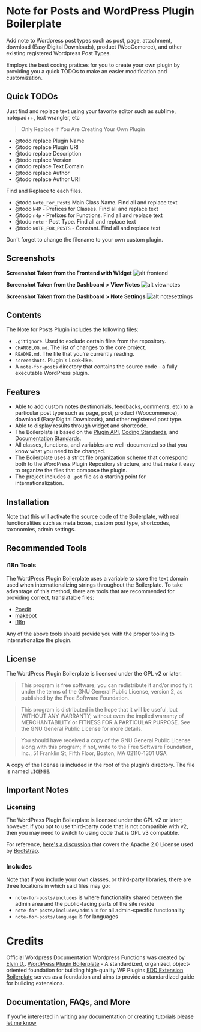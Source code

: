 # Note for Posts and WordPress Plugin Boilerplate

Add note to Wordpress post types such as post, page, attachment, download (Easy Digital Downloads), product (WooComerce), and other existing registered Wordpress Post Types.

Employs the best coding pratices for you to create your own plugin by providing you a quick TODOs to make an easier modification and customization.

## Quick TODOs
Just find and replace text using your favorite editor such as sublime, notepad++, text wrangler, etc
> Only Replace If You Are Creating Your Own Plugin
 * @todo replace Plugin Name
 * @todo replace Plugin URI
 * @todo replace Description
 * @todo replace Version
 * @todo replace Text Domain
 * @todo replace Author
 * @todo replace Author URI

Find and Replace to each files.
 * @todo `Note_For_Posts` Main Class Name. Find all and replace text
 * @todo `N4P` - Prefices for Classes. Find all and replace text
 * @todo `n4p` - Prefixes for Functions. Find all and replace text
 * @todo `note` - Post Type. Find all and replace text
 * @todo `NOTE_FOR_POSTS` - Constant. Find all and replace text

Don't forget to change the filename to your own custom plugin.

## Screenshots
**Screenshot Taken from the Frontend with Widget**
![alt frontend](https://raw.githubusercontent.com/esstat17/Note-For-Posts/master/screenshots/screenshot-1.png)

**Screenshot Taken from the Dashboard > View Notes**
![alt viewnotes](https://raw.githubusercontent.com/esstat17/Note-For-Posts/master/screenshots/screenshot-2.png)

**Screenshot Taken from the Dashboard > Note Settings**
![alt notesetttings](https://raw.githubusercontent.com/esstat17/Note-For-Posts/master/screenshots/screenshot-3.png)

## Contents

The Note for Posts Plugin includes the following files:

* `.gitignore`. Used to exclude certain files from the repository.
* `CHANGELOG.md`. The list of changes to the core project.
* `README.md`. The file that you’re currently reading.
* `screenshots`. Plugin's Look-like.
* A `note-for-posts` directory that contains the source code - a fully executable WordPress plugin.

## Features
* Able to add custom notes (testimonials, feedbacks, comments, etc) to a particular post type such as page, post, product (Woocommerce), download (Easy Digital Downloads), and other registered post type.
* Able to display results through widget and shortcode.
* The Boilerplate is based on the [Plugin API](http://codex.wordpress.org/Plugin_API), [Coding Standards](http://codex.wordpress.org/WordPress_Coding_Standards), and [Documentation Standards](https://make.wordpress.org/core/handbook/best-practices/inline-documentation-standards/php/).
* All classes, functions, and variables are well-documented so that you know what you need to be changed.
* The Boilerplate uses a strict file organization scheme that correspond both to the WordPress Plugin Repository structure, and that make it easy to organize the files that compose the plugin.
* The project includes a `.pot` file as a starting point for internationalization.

## Installation

Note that this will activate the source code of the Boilerplate, with real functionalities such as meta boxes, custom post type, shortcodes, taxonomies, admin settings.

## Recommended Tools

### i18n Tools

The WordPress Plugin Boilerplate uses a variable to store the text domain used when internationalizing strings throughout the Boilerplate. To take advantage of this method, there are tools that are recommended for providing correct, translatable files:

* [Poedit](http://www.poedit.net/)
* [makepot](http://i18n.svn.wordpress.org/tools/trunk/)
* [i18n](https://github.com/grappler/i18n)

Any of the above tools should provide you with the proper tooling to internationalize the plugin.

## License

The WordPress Plugin Boilerplate is licensed under the GPL v2 or later.

> This program is free software; you can redistribute it and/or modify it under the terms of the GNU General Public License, version 2, as published by the Free Software Foundation.

> This program is distributed in the hope that it will be useful, but WITHOUT ANY WARRANTY; without even the implied warranty of MERCHANTABILITY or FITNESS FOR A PARTICULAR PURPOSE. See the GNU General Public License for more details.

> You should have received a copy of the GNU General Public License along with this program; if not, write to the Free Software Foundation, Inc., 51 Franklin St, Fifth Floor, Boston, MA 02110-1301 USA

A copy of the license is included in the root of the plugin’s directory. The file is named `LICENSE`.

## Important Notes

### Licensing

The WordPress Plugin Boilerplate is licensed under the GPL v2 or later; however, if you opt to use third-party code that is not compatible with v2, then you may need to switch to using code that is GPL v3 compatible.

For reference, [here's a discussion](http://make.wordpress.org/themes/2013/03/04/licensing-note-apache-and-gpl/) that covers the Apache 2.0 License used by [Bootstrap](http://twitter.github.io/bootstrap/).

### Includes

Note that if you include your own classes, or third-party libraries, there are three locations in which said files may go:

* `note-for-posts/includes` is where functionality shared between the admin area and the public-facing parts of the site reside
* `note-for-posts/includes/admin` is for all admin-specific functionality
* `note-for-posts/language` is for languages


# Credits
Official Wordpress Documentation
Wordpress Functions was created by [Elvin D.](https://twitter.com/esstat17).
[WordPress Plugin Boilerplate](https://github.com/DevinVinson/WordPress-Plugin-Boilerplate) - A standardized, organized, object-oriented foundation for building high-quality WP Plugins
[EDD Extension Boilerplate](https://github.com/easydigitaldownloads/EDD-Extension-Boilerplate) serves as a foundation and aims to provide a standardized guide for building extensions. 

## Documentation, FAQs, and More
If you’re interested in writing any documentation or creating tutorials please [let me know](http://innovedesigns.com/contact/)
